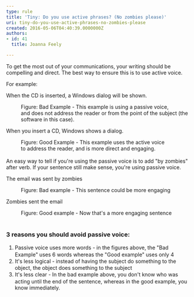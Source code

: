 ```yaml
---
type: rule
title: 'Tiny: Do you use active phrases? (No zombies please)'
uri: tiny-do-you-use-active-phrases-no-zombies-please
created: 2016-05-06T04:40:39.0000000Z
authors:
- id: 41
  title: Joanna Feely

---
```




<span class='intro'> <p class="ssw15-rteElement-P">​To get the most o​ut of your communications, your writing should be compelling and direct.&#160;The best way to ensure this is to use active voice.</p><p class="ssw15-rteElement-P">​​​For example&#58;<br></p> </span>

<div><p class="greyBox">When the CD is inserted, a Windows dialog will be shown.</p><dd class="ssw15-rteElement-FigureBad">Figure&#58; Bad Example - This example is using a passive voice, and&#160;does not address the reader or from the point of the subject (the software in this case).</dd><p class="greyBox">When you insert a CD, Windows shows a dialog.</p><dd class="ssw15-rteElement-FigureGood">Figure&#58; Good Example - This example uses the active voice to&#160;address the reader, and is more direct and engaging.</dd><div><br></div><div>An easy way to tell if you're using the passive voice is to add &quot;by zombies&quot; after verb. If your sentence still make sense, you're using passive voice.&#160;</div></div><div><p class="greyBox">The email was sent by zombies</p><p></p></div><dd class="ssw15-rteElement-FigureBad">Figure&#58; Bad example - This sentence could be more engaging</dd><p class="greyBox">​​​​Zombies sent the email&#160;​</p><div><dd class="ssw15-rteElement-FigureGood">Figure&#58; Good example -&#160;Now that's a more engaging sentence<br></dd><div><br></div><div><h3 class="ssw15-rteElement-H3">3 reasons you should avoid&#160;passive voice&#58;</h3><div><ol><li><span style="line-height&#58;19.5px;">​Passive voice uses more words​ -&#160;in the figures above, the &quot;Bad Example&quot; uses 6 words whereas the &quot;Good example&quot; uses only 4</span><br></li><li><span style="line-height&#58;19.5px;">It's less logical -&#160;instead of having the subject do something to the object, the object does something to the subject</span><br></li><li><span style="line-height&#58;19.5px;">It's less clear -&#160;In the bad&#160;example above, you don't know who was acting until the end of the sentence, whereas in the good example, you know immediately.&#160;</span><br></li></ol></div></div><div></div><div>​<br></div></div>


